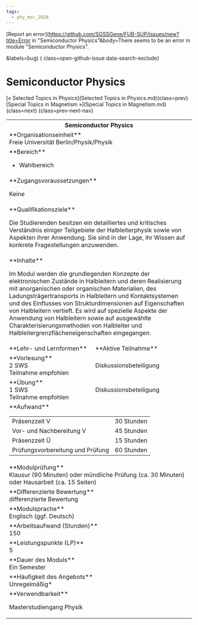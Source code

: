 ```yaml
---
tags:
  - phy_msc_2020
---
```

[Report an error](https://github.com/SGSSGene/FUB-SUP/issues/new?title=Error in "Semiconductor Physics"&body=There seems to be an error in module "Semiconductor Physics".

<Describe here a slightly more detailed description of what is wrong>&labels=bug)
{ class=open-github-issue data-search-exclude}

# Semiconductor Physics

[« Selected Topics in Physics](Selected Topics in Physics.md){class=prev}
[Special Topics in Magnetism »](Special Topics in Magnetism.md){class=next}
{class=prev-next-nav}

<table markdown id="moduledesc">
<tr markdown class="moduledesc_head"><th colspan="2">Semiconductor Physics </th></tr>
<tr markdown><td colspan="2">**Organisationseinheit**   <br>Freie Universität Berlin/Physik/Physik</td></tr>

<tr markdown><td colspan="2">**Bereich**<br>


- Wahlbereich

</td></tr>

<tr markdown><td colspan="2">**Zugangsvoraussetzungen** <br>

Keine


</td></tr>
<tr markdown><td colspan="2">**Qualifikationsziele**    <br>

Die Studierenden besitzen ein detailliertes und kritisches Verständnis
einiger Teilgebiete der Halbleiterphysik sowie von Aspekten ihrer Anwendung.
Sie sind in der Lage, ihr Wissen auf konkrete Fragestellungen anzuwenden.


</td></tr>
<tr markdown><td colspan="2">**Inhalte**                <br>

Im Modul werden die grundlegenden Konzepte der elektronischen Zustände in
Halbleitern und deren Realisierung mit anorganischen oder organischen
Materialien, des Ladungsträgertransports in Halbleitern und Kontaktsystemen
und des Einflusses von Strukturdimensionen auf Eigenschaften von Halbleitern
vertieft. Es wird auf spezielle Aspekte der Anwendung von Halbleitern sowie
auf ausgewählte Charakterisierungsmethoden von Halbleiter und
Halbleitergrenzflächeneigenschaften eingegangen.


</td></tr>

<tr markdown><td>**Lehr- und Lernformen**</td><td>**Aktive Teilnahme**</td></tr>
<tr markdown><td> **Vorlesung** <br>2 SWS <br> Teilnahme empfohlen</td><td>

Diskussionsbeteiligung
</td></tr>
<tr markdown><td> **Übung** <br>1 SWS <br> Teilnahme empfohlen</td><td>

Diskussionsbeteiligung
</td></tr>
<tr markdown><td colspan="2">**Aufwand**                <br>
<table class="aufwand_table">
<tr><td>Präsenzzeit V</td><td>30 Stunden</td></tr>
<tr><td>Vor- und Nachbereitung V</td><td>45 Stunden</td></tr>
<tr><td>Präsenzzeit Ü</td><td>15 Stunden</td></tr>
<tr><td>Prüfungsvorbereitung und Prüfung</td><td>60 Stunden</td></tr>
</table>

</td></tr>
<tr markdown><td colspan="2">**Modulprüfung**             <br>Klausur (90 Minuten) oder mündliche Prüfung (ca. 30 Minuten) oder Hausarbeit
(ca. 15 Seiten)


</td></tr>
<tr markdown><td colspan="2">**Differenzierte Bewertung** <br>differenzierte Bewertung

</td></tr>
<tr markdown><td colspan="2">**Modulsprache**             <br>Englisch (ggf. Deutsch)</td></tr>
<tr markdown><td colspan="2">**Arbeitsaufwand (Stunden)** <br>150</td></tr>
<tr markdown><td colspan="2">**Leistungspunkte (LP)**     <br>5</td></tr>
<tr markdown><td colspan="2">**Dauer des Moduls**         <br>Ein Semester</td></tr>
<tr markdown><td colspan="2">**Häufigkeit des Angebots**  <br>Unregelmäßig*</td></tr>
<tr markdown><td colspan="2">**Verwendbarkeit**           <br>

Masterstudiengang Physik


</td></tr>

</table>
